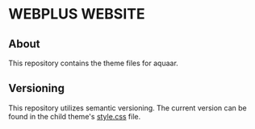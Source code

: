 # WEBPLUS WEBSITE

## About
This repository contains the theme files for aquaar. 

## Versioning
This repository utilizes semantic versioning. The current version can be found in the child theme's [style.css](style.css) file.
